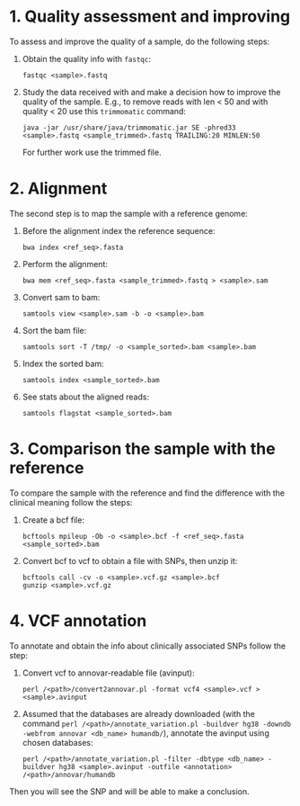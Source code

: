 # 1. Quality assessment and improving

To assess and improve the quality of a sample, do the following steps:

1. Obtain the quality info with `fastqc`:

   ```
   fastqc <sample>.fastq
   ```

2. Study the data received with and make a decision how to improve the quality of the sample. E.g., to remove reads with len < 50 and with quality < 20 use this `trimmomatic` command:

   ```
   java -jar /usr/share/java/trimmomatic.jar SE -phred33 <sample>.fastq <sample_trimmed>.fastq TRAILING:20 MINLEN:50
   ```

   For further work use the trimmed file.

# 2. Alignment

The second step is to map the sample with a reference genome:

1. Before the alignment index the reference sequence:

   ```
   bwa index <ref_seq>.fasta
   ```

2. Perform the alignment:

   ```
   bwa mem <ref_seq>.fasta <sample_trimmed>.fastq > <sample>.sam
   ```

3. Convert sam to bam:

   ```
   samtools view <sample>.sam -b -o <sample>.bam
   ```

4. Sort the bam file:

   ```
   samtools sort -T /tmp/ -o <sample_sorted>.bam <sample>.bam
   ```

5. Index the sorted bam:

   ```
   samtools index <sample_sorted>.bam
   ```

6. See stats about the aligned reads:

   ```
   samtools flagstat <sample_sorted>.bam
   ```

# 3. Comparison the sample with the reference

To compare the sample with the reference and find the difference with the clinical meaning follow the steps:

1. Create a bcf file:

   ```
   bcftools mpileup -Ob -o <sample>.bcf -f <ref_seq>.fasta <sample_sorted>.bam
   ```

2. Convert bcf to vcf to obtain a file with SNPs, then unzip it:

   ```
   bcftools call -cv -o <sample>.vcf.gz <sample>.bcf
   gunzip <sample>.vcf.gz
   ```

# 4. VCF annotation

To annotate and obtain the info about clinically associated SNPs follow the step:

1. Convert vcf to annovar-readable file (avinput):

   ```
   perl /<path>/convert2annovar.pl -format vcf4 <sample>.vcf > <sample>.avinput
   ```
2. Assumed that the databases are already downloaded (with the command `perl /<path>/annotate_variation.pl -buildver hg38 -downdb -webfrom annovar <db_name> humandb/`), annotate the avinput using chosen databases:

   ```
   perl /<path>/annotate_variation.pl -filter -dbtype <db_name> -buildver hg38 <sample>.avinput -outfile <annotation> /<path>/annovar/humandb
   ```

Then you will see the SNP and will be able to make a conclusion.
